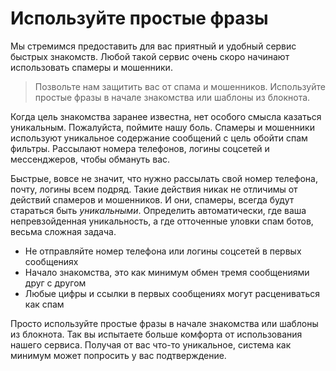 # Используйте простые фразы

Мы стремимся предоставить для вас приятный и удобный сервис быстрых знакомств.
Любой такой сервис очень скоро начинают использовать спамеры и мошенники.

> Позвольте нам защитить вас от спама и мошенников.
Используйте простые фразы в начале знакомства или шаблоны из блокнота.

Когда цель знакомства заранее известна, нет особого смысла казаться уникальным.
Пожалуйста, поймите нашу боль. Спамеры и мошенники используют уникальное содержание сообщений
с цель обойти спам фильтры. Рассылают номера телефонов, логины соцсетей и мессенджеров,
чтобы обмануть вас.

Быстрые, вовсе не значит, что нужно рассылать свой номер телефона, почту, логины всем подряд.
Такие действия никак не отличимы от действий спамеров и мошенников. И они, спамеры, всегда будут стараться
быть _уникальными_. Определить автоматически, где ваша непревзойденная уникальность,
а где отточенные уловки спам ботов, весьма сложная задача.
* Не отправляйте номер телефона или логины соцсетей в первых сообщениях
* Начало знакомства, это как минимум обмен тремя сообщениями друг с другом
* Любые цифры и ссылки в первых сообщениях могут расцениваться как спам

Просто используйте простые фразы в начале знакомства или шаблоны из блокнота.
Так вы испытаете больше комфорта от использования нашего сервиса.
Получая от вас что-то уникальное, система как минимум может попросить у вас подтверждение.
